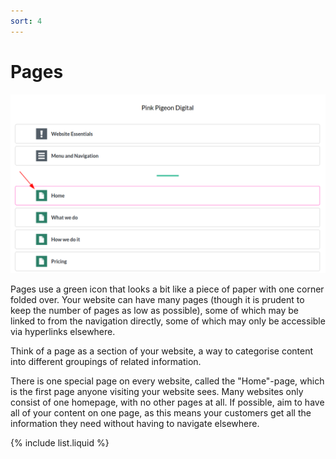 ```yaml
---
sort: 4
---
```


# Pages

![Image of Pages, with an arrow pointing at 'Home'](https://raw.githubusercontent.com/pinkpigeondocs/Pink-Pigeon-Documentation/master/docs/4_Pages/pages_example.png)

Pages use a green icon that looks a bit like a piece of paper with one corner folded over. Your website can have many pages (though it is prudent to keep the number of pages as low as possible), some of which may be linked to from the navigation directly, some of which may only be accessible via hyperlinks elsewhere.

Think of a page as a section of your website, a way to categorise content into different groupings of related information.

There is one special page on every website, called the "Home"-page, which is the first page anyone visiting your website sees. Many websites only consist of one homepage, with no other pages at all. If possible, aim to have all of your content on one page, as this means your customers get all the information they need without having to navigate elsewhere.


{% include list.liquid %}
